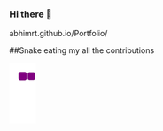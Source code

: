 ### Hi there 👋
<a>abhimrt.github.io/Portfolio/</a>

<!--
**Abhimrt/Abhimrt** is a ✨ _special_ ✨ repository because its `README.md` (this file) appears on your GitHub profile.

Here are some ideas to get you started:

- 🔭 I’m currently working on ...
- 🌱 I’m currently learning ...
- 👯 I’m looking to collaborate on ...
- 🤔 I’m looking for help with ...
- 💬 Ask me about ...
- 📫 How to reach me: ...
- 😄 Pronouns: ...
- ⚡ Fun fact: ...
-->
##Snake eating my all the contributions

![snake gif](https://github.com/Abhimrt/Abhimrt/blob/output/github-contribution-grid-snake.gif)